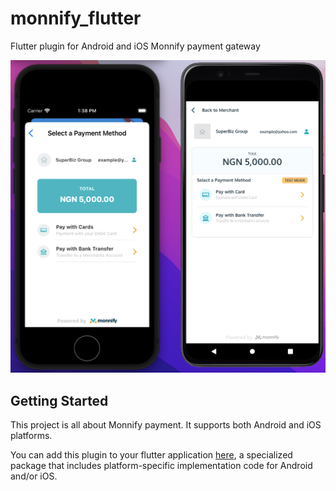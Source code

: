 

# monnify_flutter

Flutter plugin for Android and iOS Monnify payment gateway


![](plugin_phone_image.png)



## Getting Started

This project is all about Monnify payment.
It supports both Android and iOS platforms.

You can add this plugin to your flutter application
[here](https://pub.dev/packages/monnify_flutter),
a specialized package that includes platform-specific implementation code for
Android and/or iOS.



